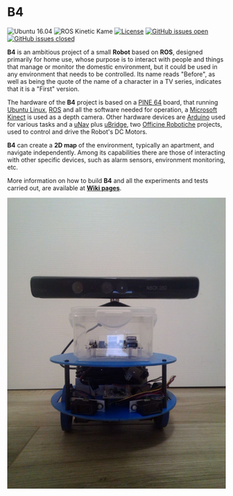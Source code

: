# B4
![Ubuntu 16.04](https://img.shields.io/badge/Ubuntu-16.04-green.svg)
![ROS Kinetic Kame](https://img.shields.io/badge/ROS-Kinetic%20Kame-red.svg)
[![License](https://img.shields.io/github/license/bobboteck/B4.svg?style=flat)](https://github.com/bobboteck/B4/blob/master/LICENSE)
[![GitHub issues open](https://img.shields.io/github/issues-raw/bobboteck/b4.svg)](https://github.com/bobboteck/B4/issues) 
[![GitHub issues closed](https://img.shields.io/github/issues-closed-raw/bobboteck/b4.svg)](https://github.com/bobboteck/B4/issues)


**B4** is an ambitious project of a small **Robot** based on **ROS**, designed primarily for home use, whose purpose is to interact with people and things that manage or monitor the domestic environment, but it could be used in any environment that needs to be controlled.
Its name reads "Before", as well as being the quote of the name of a character in a TV series, indicates that it is a "First" version.

The hardware of the **B4** project is based on a [PINE 64](https://www.pine64.org/?page_id=1194) board, that running [Ubuntu Linux](https://www.ubuntu.com/), [ROS](http://www.ros.org/) and all the software needed for operation, a [Microsoft Kinect](https://it.wikipedia.org/wiki/Microsoft_Kinect) is used as a depth camera. Other hardware devices are [Arduino](https://www.arduino.cc/) used for various tasks and a [uNav](http://unav.officinerobotiche.it/technical-specifications/) plus [uBridge](http://unav.officinerobotiche.it/%C2%B5bridge-technical-specifications/), two [Officine Robotiche](https://github.com/officinerobotiche) projects, used to control and drive the Robot's DC Motors.

**B4** can create a **2D map** of the environment, typically an apartment, and navigate independently. Among its capabilities there are those of interacting with other specific devices, such as alarm sensors, environment monitoring, etc.

More information on how to build **B4** and all the experiments and tests carried out, are available at **[Wiki pages](https://github.com/bobboteck/B4/wiki)**.

![B4](https://github.com/bobboteck/B4/blob/master/image/B4-Front.jpg)
